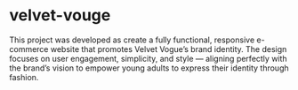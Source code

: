 # velvet-vouge
This project was developed as create a fully functional, responsive e-commerce website that promotes Velvet Vogue’s brand identity. The design focuses on user engagement, simplicity, and style — aligning perfectly with the brand’s vision to empower young adults to express their identity through fashion.
